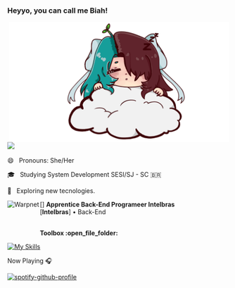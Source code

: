 ### Heyyo, you can call me Biah!

<img src="https://github.com/devbiah/devbiah/blob/main/000.png" min-width="400px" max-width="500px" width="500px" align="right" alt="Computador iuriCode">

<img src="https://img.shields.io/static/v1?label=my git&message=devbiah&color=f8efd4&style=for-the-badge&logo=GitHub">

<p align="left">
😄 &nbsp; Pronouns: She/Her
<p>
  
<p align="left">
🎓 &nbsp; Studying System Development SESI/SJ - SC  &#x1f1e7;&#x1f1f7;

<p>
  
<p align="left">
🌱 &nbsp; Exploring new tecnologies. </strong>
<p>

[<img align="left" height="74px" width="74px" alt="Warpnet" src="https://play-lh.googleusercontent.com/rvNJRhfeZWuy9Vsp4nWxTHPQ-mh1Pglcny_BIBCXCfIplrvr9gFK0yJUJ61mJFqNQw">]
**Apprentice Back-End Programeer Intelbras** \
[**Intelbras**] • Back-End 

<br/>
 <strong>Toolbox :open_file_folder: </strong>
 <p/>

[![My Skills](https://skillicons.dev/icons?i=js,html,css,sqlite,vscode,nodejs,py,figma,react,vite,github,npm,ps,ae,pr)](https://skillicons.dev)

<p>  
  Now Playing 🎧

[![spotify-github-profile](https://spotify-github-profile.vercel.app/api/view?uid=fvhrsm973flzz9al1yprbrt0d&cover_image=true&theme=novatorem&show_offline=true&background_color=121212&interchange=true&bar_color=ff0000&bar_color_cover=true)](https://spotify-github-profile.vercel.app/api/view?uid=fvhrsm973flzz9al1yprbrt0d&redirect=true)
